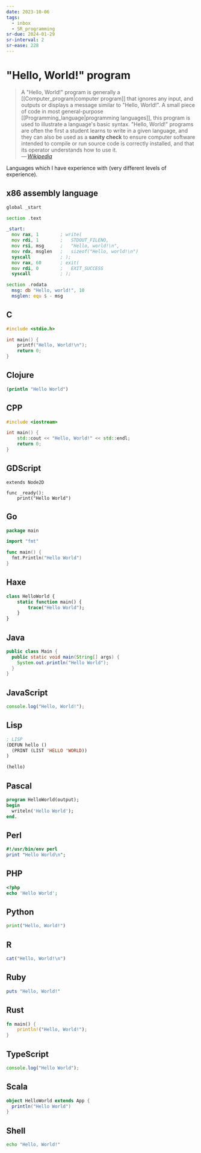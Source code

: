 ```yaml
---
date: 2023-10-06
tags:
  - inbox
  - SR_programming
sr-due: 2024-01-29
sr-interval: 2
sr-ease: 228
---
```


# "Hello, World!" program

> A "Hello, World!" program is generally a
[[Computer_program|computer program]] that ignores any input, and outputs or
> displays a message similar to "Hello, World!". A small piece of code in most
> general-purpose [[Programming_language|programming languages]], this program
> is used to illustrate a language's basic syntax. "Hello, World!" programs are
> often the first a student learns to write in a given language, and they can
> also be used as a **sanity check** to ensure computer software intended to
> compile or run source code is correctly installed, and that its operator
> understands how to use it.\
> — <cite>[Wikipedia](https://en.wikipedia.org/wiki/%22Hello,_World!%22_program)</cite>

Languages which I have experience with (very different levels of experience).

## x86 assembly language

```asm
global _start

section .text

_start:
  mov rax, 1        ; write(
  mov rdi, 1        ;   STDOUT_FILENO,
  mov rsi, msg      ;   "Hello, world!\n",
  mov rdx, msglen   ;   sizeof("Hello, world!\n")
  syscall           ; );
  mov rax, 60       ; exit(
  mov rdi, 0        ;   EXIT_SUCCESS
  syscall           ; );

section .rodata
  msg: db "Hello, world!", 10
  msglen: equ $ - msg
```

## C

```c
#include <stdio.h>

int main() {
    printf("Hello, World!\n");
    return 0;
}
```

## Clojure
```clojure
(println "Hello World")
```

## CPP

```cpp
#include <iostream>

int main() {
    std::cout << "Hello, World!" << std::endl;
    return 0;
}
```

## GDScript
```gdscript
extends Node2D

func _ready():
    print("Hello World")
```

## Go

```go
package main

import "fmt"

func main() {
  fmt.Println("Hello World")
}
```

## Haxe
```haxe
class HelloWorld {
    static function main() {
        trace("Hello World");
    }
}
```

## Java

```java
public class Main {
  public static void main(String[] args) {
    System.out.println("Hello World");
  }
}
```

## JavaScript

```javascript
console.log("Hello, World!");
```

## Lisp

```lisp
; LISP
(DEFUN hello ()
  (PRINT (LIST 'HELLO 'WORLD))
)

(hello)
```

## Pascal

```pascal
program HelloWorld(output);
begin
  writeln('Hello World');
end.
```

## Perl

```perl
#!/usr/bin/env perl
print "Hello World\n";
```

## PHP
```php
<?php
echo 'Hello World';
```

## Python

```python
print("Hello, World!")
```

## R

```r
cat("Hello, World!\n")
```

## Ruby

```ruby
puts "Hello, World!"
```

## Rust

```rust
fn main() {
    println!("Hello, World!");
}
```

## TypeScript

```typescript
console.log("Hello World");
```

## Scala
```scala
object HelloWorld extends App {
  println("Hello World")
}
```

## Shell

```sh
echo "Hello, World!"
```
